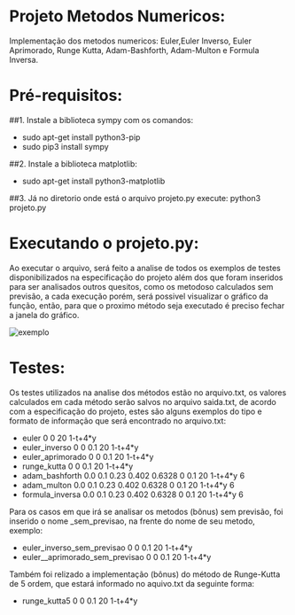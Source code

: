 # Projeto Metodos Numericos:
Implementação dos metodos numericos: Euler,Euler Inverso, Euler Aprimorado, Runge Kutta, Adam-Bashforth, Adam-Multon e Formula Inversa.

# Pré-requisitos:
##1. Instale a biblioteca sympy com os comandos:
  * sudo apt-get install python3-pip
  * sudo pip3 install sympy
  
##2. Instale a biblioteca matplotlib:
  * sudo apt-get install python3-matplotlib

##3. Já no diretorio onde está o arquivo projeto.py execute:
  python3 projeto.py
 
# Executando o projeto.py:
 Ao executar o arquivo, será feito a analise de todos os exemplos de testes disponibilizados na especificação do projeto além dos que foram inseridos para ser analisados outros quesitos, como os metodoso calculados sem previsão, a cada execução porém, será possivel visualizar o gráfico da função, então, para que o proximo método seja executado é preciso fechar a janela do gráfico.

![exemplo](https://user-images.githubusercontent.com/35431863/47189403-c1da9580-d312-11e8-918e-466f7758c4a2.png)
 
# Testes:
 Os testes utilizados na analise dos métodos estão no arquivo.txt, os valores calculados em cada método serão salvos no arquivo saida.txt, de acordo com a especificação do projeto, estes são alguns exemplos do tipo e formato de informação que será encontrado no arquivo.txt:
 
* euler 0 0 20 1-t+4*y
* euler_inverso 0 0 0.1 20 1-t+4*y
* euler_aprimorado 0 0 0.1 20 1-t+4*y
* runge_kutta 0 0 0.1 20 1-t+4*y
* adam_bashforth 0.0 0.1 0.23 0.402 0.6328 0 0.1 20 1-t+4*y 6
* adam_multon 0.0 0.1 0.23 0.402 0.6328 0 0.1 20 1-t+4*y 6
* formula_inversa 0.0 0.1 0.23 0.402 0.6328 0 0.1 20 1-t+4*y 6

Para os casos em que irá se analisar os metodos (bônus) sem previsão, foi inserido o nome _sem_previsao, na frente do nome de seu metodo, exemplo:
* euler_inverso_sem_previsao 0 0 0.1 20 1-t+4*y
* euler__aprimorado_sem_previsao 0 0 0.1 20 1-t+4*y

Também foi relizado a implementação (bônus) do método de Runge-Kutta de 5 ordem, que estará informado no aquivo.txt da seguinte forma:
* runge_kutta5 0 0 0.1 20 1-t+4*y



 
